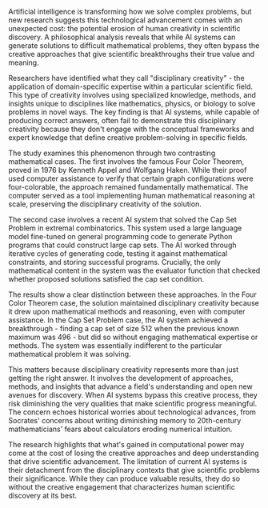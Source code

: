 Artificial intelligence is transforming how we solve complex problems, but new research suggests this technological advancement comes with an unexpected cost: the potential erosion of human creativity in scientific discovery. A philosophical analysis reveals that while AI systems can generate solutions to difficult mathematical problems, they often bypass the creative approaches that give scientific breakthroughs their true value and meaning.

Researchers have identified what they call "disciplinary creativity" - the application of domain-specific expertise within a particular scientific field. This type of creativity involves using specialized knowledge, methods, and insights unique to disciplines like mathematics, physics, or biology to solve problems in novel ways. The key finding is that AI systems, while capable of producing correct answers, often fail to demonstrate this disciplinary creativity because they don't engage with the conceptual frameworks and expert knowledge that define creative problem-solving in specific fields.

The study examines this phenomenon through two contrasting mathematical cases. The first involves the famous Four Color Theorem, proved in 1976 by Kenneth Appel and Wolfgang Haken. While their proof used computer assistance to verify that certain graph configurations were four-colorable, the approach remained fundamentally mathematical. The computer served as a tool implementing human mathematical reasoning at scale, preserving the disciplinary creativity of the solution.

The second case involves a recent AI system that solved the Cap Set Problem in extremal combinatorics. This system used a large language model fine-tuned on general programming code to generate Python programs that could construct large cap sets. The AI worked through iterative cycles of generating code, testing it against mathematical constraints, and storing successful programs. Crucially, the only mathematical content in the system was the evaluator function that checked whether proposed solutions satisfied the cap set condition.

The results show a clear distinction between these approaches. In the Four Color Theorem case, the solution maintained disciplinary creativity because it drew upon mathematical methods and reasoning, even with computer assistance. In the Cap Set Problem case, the AI system achieved a breakthrough - finding a cap set of size 512 when the previous known maximum was 496 - but did so without engaging mathematical expertise or methods. The system was essentially indifferent to the particular mathematical problem it was solving.

This matters because disciplinary creativity represents more than just getting the right answer. It involves the development of approaches, methods, and insights that advance a field's understanding and open new avenues for discovery. When AI systems bypass this creative process, they risk diminishing the very qualities that make scientific progress meaningful. The concern echoes historical worries about technological advances, from Socrates' concerns about writing diminishing memory to 20th-century mathematicians' fears about calculators eroding numerical intuition.

The research highlights that what's gained in computational power may come at the cost of losing the creative approaches and deep understanding that drive scientific advancement. The limitation of current AI systems is their detachment from the disciplinary contexts that give scientific problems their significance. While they can produce valuable results, they do so without the creative engagement that characterizes human scientific discovery at its best.